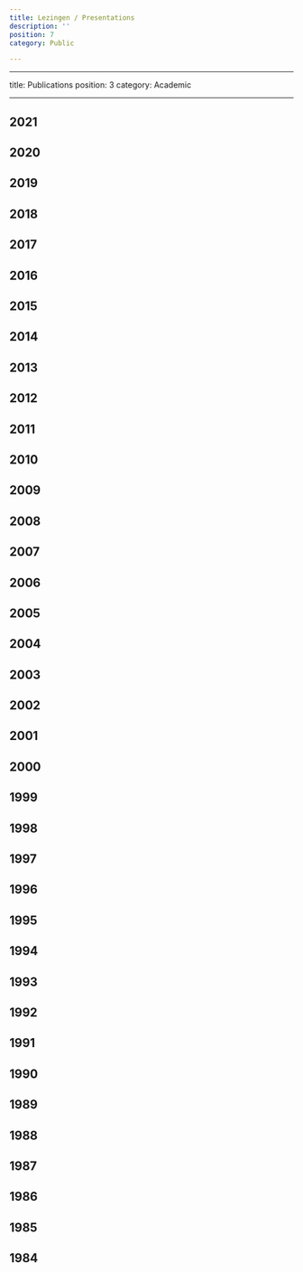```yaml
---
title: Lezingen / Presentations
description: ''
position: 7
category: Public

---
```


---
title: Publications
position: 3
category: Academic

---
## 2021

## 2020

## 2019

## 2018

## 2017

## 2016

## 2015

## 2014

## 2013

## 2012

## 2011

## 2010

## 2009

## 2008

## 2007

## 2006

## 2005

## 2004

## 2003

## 2002

## 2001

## 2000

## 1999

## 1998

## 1997

## 1996

## 1995

## 1994

## 1993

## 1992

## 1991

## 1990

## 1989

## 1988

## 1987

## 1986

## 1985

## 1984